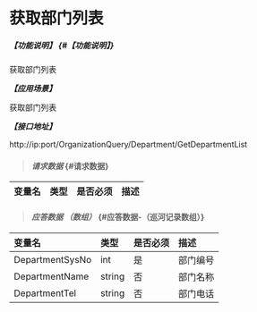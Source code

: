 # 获取部门列表

##### _【功能说明】_ {#【功能说明】}

获取部门列表

_**【应用场景】**_

获取部门列表

_**【接口地址】**_

http://ip:port/OrganizationQuery/Department/GetDepartmentList

> #### _请求数据_ {#请求数据}

| 变量名 | 类型 | 是否必须 | 描述 |
| :--- | :--- | :--- | :--- |


> #### _应答数据 （数组）_ {#应答数据-（巡河记录数组）}

| 变量名 | 类型 | 是否必须 | 描述 |
| :--- | :--- | :--- | :--- |
| DepartmentSysNo| int| 是 | 部门编号 |
| DepartmentName| string| 否 | 部门名称 |
| DepartmentTel| string| 否 | 部门电话 |








